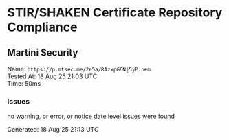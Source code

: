 # STIR/SHAKEN Certificate Repository Compliance

## Martini Security

Name: `https://p.mtsec.me/2e5a/RAzxpG6Nj5yP.pem`\
Tested At: 18 Aug 25 21:03 UTC\
Time: 50ms

### Issues

no warning, or error, or notice date level issues were found

Generated: 18 Aug 25 21:13 UTC
